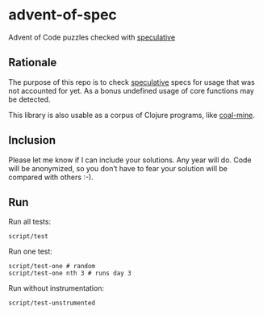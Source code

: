 # advent-of-spec

Advent of Code puzzles checked with [speculative](https://github.com/slipset/speculative)

## Rationale

The purpose of this repo is to check
[speculative](https://github.com/slipset/speculative) specs for usage that was
not accounted for yet. As a bonus undefined usage of core functions
may be detected.

This library is also usable as a corpus of Clojure programs, like [coal-mine](https://github.com/mfikes/coal-mine).

## Inclusion

Please let me know if I can include your solutions. Any year will do. Code will
be anonymized, so you don’t have to fear your solution will be compared with
others :-).

## Run

Run all tests:

    script/test

Run one test:

    script/test-one # random
    script/test-one nth 3 # runs day 3
    
Run without instrumentation:

    script/test-unstrumented
